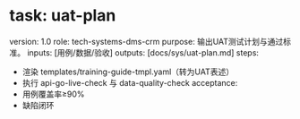 # task: uat-plan

version: 1.0
role: tech-systems-dms-crm
purpose: 输出UAT测试计划与通过标准。
inputs: [用例/数据/验收]
outputs: [docs/sys/uat-plan.md]
steps:

- 渲染 templates/training-guide-tmpl.yaml（转为UAT表述）
- 执行 api-go-live-check 与 data-quality-check
  acceptance:
- 用例覆盖率≥90%
- 缺陷闭环
